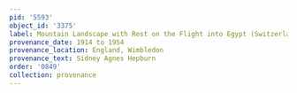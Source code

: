```yaml
---
pid: '5593'
object_id: '3375'
label: Mountain Landscape with Rest on the Flight into Egypt (Switzerland)
provenance_date: 1914 to 1954
provenance_location: England, Wimbledon
provenance_text: Sidney Agnes Hepburn
order: '0849'
collection: provenance
---
```

